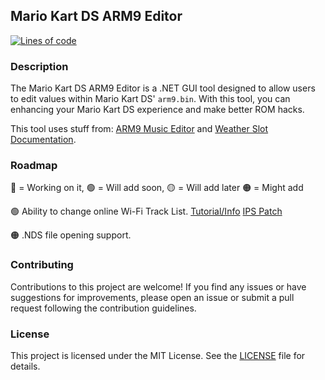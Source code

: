 ## Mario Kart DS ARM9 Editor
<a href="https://github.com/XAMPPRocky/tokei"><img src="https://tokei.rs/b1/github/LandonAndEmma/MKDS-ARM9-EDITOR-VS?category=code" alt="Lines of code"></a>
### Description
The Mario Kart DS ARM9 Editor is a .NET GUI tool designed to allow users to edit values within Mario Kart DS' `arm9.bin`. With this tool, you can enhancing your Mario Kart DS experience and make better ROM hacks.

This tool uses stuff from: [ARM9 Music Editor](https://github.com/Ermelber/MKDS-ARM9-Music-Editor) and [Weather Slot Documentation](https://wiki.dshack.org/Wiki.jsp?page=Swapping%20Weather%20Slots).

### Roadmap
🔵 = Working on it, 🟢 = Will add soon, 🟡 = Will add later 🟠 = Might add

🟢 Ability to change online Wi-Fi Track List.  [Tutorial/Info](https://web.archive.org/web/20060218010753/http://leo.rampen.ca/m3wiki/index.php/Mario_Kart_DS_Hidden_Tracks_Online) [IPS Patch](https://web.archive.org/web/20181019015541/http://www.darknovagames.com/Hx0r/index.php?page=download)

🟠 .NDS file opening support.

### Contributing
Contributions to this project are welcome! If you find any issues or have suggestions for improvements, please open an issue or submit a pull request following the contribution guidelines.

### License
This project is licensed under the MIT License. See the [LICENSE](LICENSE) file for details.
